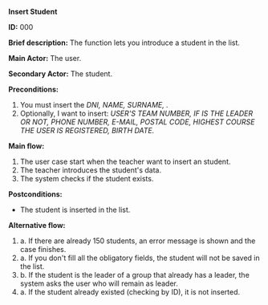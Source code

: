 **Insert Student**

**ID:** 000

**Brief description:** The function lets you introduce a student in the list.

**Main Actor:** The user.

**Secondary Actor:** The student.

**Preconditions:**

  1. You must insert the _DNI, NAME, SURNAME, ._
  2. Optionally, I want to insert: _USER'S TEAM NUMBER, IF IS THE LEADER OR NOT, PHONE NUMBER, E-MAIL, POSTAL CODE, HIGHEST COURSE THE USER IS REGISTERED, BIRTH DATE._

**Main flow:**

  1. The user case start when the teacher want to insert an student.
  2. The teacher introduces the student's data.
  3. The system checks if the student exists.

**Postconditions:**
  * The student is inserted in the list.  


**Alternative flow:**

  1. a. If there are already 150 students, an error message is shown and the case finishes.
  2. a. If you don't fill all the obligatory fields, the student will not be saved in the list.
  2. b. If the student is the leader of a group that already has a leader, the system asks the user who will remain as leader.
  3. a. If the student already existed (checking by ID), it is not inserted.
